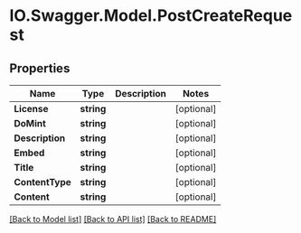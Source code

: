 # IO.Swagger.Model.PostCreateRequest
## Properties

Name | Type | Description | Notes
------------ | ------------- | ------------- | -------------
**License** | **string** |  | [optional] 
**DoMint** | **string** |  | [optional] 
**Description** | **string** |  | [optional] 
**Embed** | **string** |  | [optional] 
**Title** | **string** |  | [optional] 
**ContentType** | **string** |  | [optional] 
**Content** | **string** |  | [optional] 

[[Back to Model list]](../README.md#documentation-for-models) [[Back to API list]](../README.md#documentation-for-api-endpoints) [[Back to README]](../README.md)

